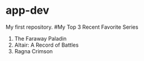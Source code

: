 # app-dev
My first repository.
#My Top 3 Recent Favorite Series
1. The Faraway Paladin
2. Altair: A Record of Battles
3. Ragna Crimson
